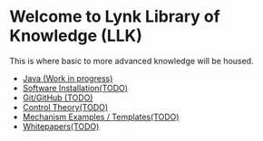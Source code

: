 # Welcome to Lynk Library of Knowledge (LLK) </br>
This is where basic to more advanced knowledge will be housed. </br>

- [Java (Work in progress)](https://lynkrobotics.github.io/java/)
- [Software Installation(TODO)](https://lynkrobotics.github.io/software/)
- [Git/GitHub (TODO)](https://lynkrobotics.github.io/git/)
- [Control Theory(TODO)]()
- [Mechanism Examples / Templates(TODO)]()
- [Whitepapers(TODO)]()
